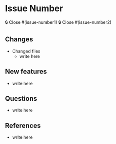 # Issue Number
🔒 Close #(issue-number1)
🔒 Close #(issue-number2)

## Changes

- Changed files
    - write here

## New features

- write here

## Questions

- write here

## References

- write here 
